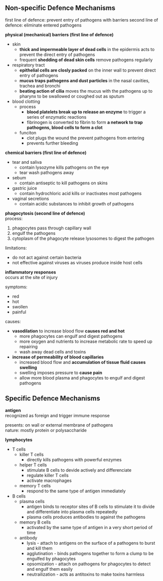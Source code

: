 ## Non-specific Defence Mechanisms
first line of defence: prevent entry of pathogens with barriers
second line of defence: eliminate entered pathogens

**physical (mechanical) barriers (first line of defence)**  
- skin
    - **thick and impermeable layer of dead cells** in the epidermis acts to prevent the direct entry of pathogens
    - frequent **shedding of dead skin cells** remove pathogens regularly
- respiratory tract
    - **epithelial cells are closly packed** on the inner wall to prevent direct entry of pathogens
    - **mucus traps pathogens and dust particles** in the nasal cavities, trachea and bronchi
    - **beating action of cilia** moves the mucus with the pathogens up to pharynx to be swallowed or coughed out as sputum
- blood clotting
    - process
        - **blood platelets break up to release an enzyme** to trigger a series of enzymatic reactions
        - fibrinogen is converted to fibrin to form **a network to trap pathogens, blood cells to form a clot**
    - funciton
        - clot plugs the wound the prevent pathogens from entering
        - prevents further bleeding

**chemical barriers (first line of defence)**  
- tear and saliva
    - contain lysozyme kills pathogens on the eye
    - tear wash pathogens away
- sebum
    - contain antiseptic to kill pathogens on skins
- gastric juice
    - contain hydrochloric acid kills or inactivates most pathogens
- vaginal secretions
    - contain acidic substances to inhibit growth of pathogens

**phagocytosis (second line of defence)**  
process:
1. phagocytes pass through capillary wall
2. engulf the pathogens
3. cytoplasm of the phagocyte release lysosomes to digest the pathogen

limitations:
- do not act against certain bacteria
- not effective against viruses as viruses produce inside host cells

**inflammatory responses**  
occurs at the site of injury  

symptoms:
- red
- hot
- swollen
- painful

causes:
- **vasodilation** to increase blood flow **causes red and hot**  
    - more phagocytes can engulf and digest pathogens
    - more oxygen and nutrients to increase metabolic rate to speed up repairing
    - wash away dead cells and toxins
- **increase of permeability of blood capillaries**  
    - increased blood flow and **accumulation of tissue fluid causes swelling**
    - swelling imposes pressure to **cause pain**
    - allow more blood plasma and phagocytes to engulf and digest pathogens

## Specific Defence Mechanisms
**antigen**  
recognized as foreign and trigger immune response  

presents: on wall or external membrane of pathogens  
nature: mostly protein or polysaccharide

**lymphocytes**  
- T cells
    - killer T cells 
        - directly kills pathogens with powerful enzymes
    - helper T cells 
        - stimulate B cells to devide actively and differenciate
        - regulate killer T cells
        - activate macrophages
    - memory T cells
        - respond to the same type of antigen immediately  
- B cells
    - plasma cells
        - antigen binds to receptor sites of B cells to stimulate it to divide and differentiate into plasma cells repeatedly
        - plasma cells produces antibodies to against the pathogens
    - memory B cells
        - activated by the same type of antigen in a very short period of time
    - antibody
        - lysis - attach to antigens on the surface of a pathogens to burst and kill them
        - agglutination - binds pathogens together to form a clump to be engulfed by phagocytes
        - opsomization - attach on pathogens for phagocytes to detect and engulf them easily
        - neutrailization - acts as antitoxins to make toxins harmless